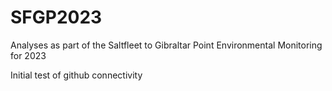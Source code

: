 # SFGP2023
Analyses as part of the Saltfleet to Gibraltar Point Environmental Monitoring for 2023

Initial test of github connectivity